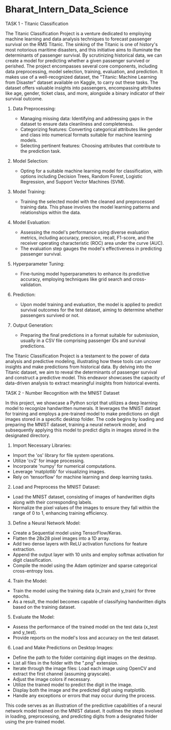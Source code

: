 # Bharat_Intern_Data_Science

TASK 1 - Titanic Classification 

The Titanic Classification Project is a venture dedicated to employing machine learning and data analysis techniques to forecast passenger survival on the RMS Titanic. The sinking of the Titanic is one of history's most notorious maritime disasters, and this initiative aims to illuminate the determinants of passenger survival. By scrutinizing historical data, we can create a model for predicting whether a given passenger survived or perished. The project encompasses several core components, including data preprocessing, model selection, training, evaluation, and prediction. It makes use of a well-recognized dataset, the "Titanic: Machine Learning from Disaster" dataset available on Kaggle, to carry out these tasks. The dataset offers valuable insights into passengers, encompassing attributes like age, gender, ticket class, and more, alongside a binary indicator of their survival outcome.

1. Data Preprocessing:
   - Managing missing data: Identifying and addressing gaps in the dataset to ensure data cleanliness and completeness.
   - Categorizing features: Converting categorical attributes like gender and class into numerical formats suitable for machine learning models.
   - Selecting pertinent features: Choosing attributes that contribute to the prediction task.

2. Model Selection:
   - Opting for a suitable machine learning model for classification, with options including Decision Trees, Random Forest, Logistic Regression, and Support Vector Machines (SVM).

3. Model Training:
   - Training the selected model with the cleaned and preprocessed training data. This phase involves the model learning patterns and relationships within the data.

4. Model Evaluation:
   - Assessing the model's performance using diverse evaluation metrics, including accuracy, precision, recall, F1-score, and the receiver operating characteristic (ROC) area under the curve (AUC).
   - The evaluation step gauges the model's effectiveness in predicting passenger survival.

5. Hyperparameter Tuning:
   - Fine-tuning model hyperparameters to enhance its predictive accuracy, employing techniques like grid search and cross-validation.

6. Prediction:
   - Upon model training and evaluation, the model is applied to predict survival outcomes for the test dataset, aiming to determine whether passengers survived or not.

7. Output Generation:
   - Preparing the final predictions in a format suitable for submission, usually in a CSV file comprising passenger IDs and survival predictions.


The Titanic Classification Project is a testament to the power of data analysis and predictive modeling, illustrating how these tools can uncover insights and make predictions from historical data. By delving into the Titanic dataset, we aim to reveal the determinants of passenger survival and construct a predictive model. This endeavor showcases the capacity of data-driven analysis to extract meaningful insights from historical events.


TASK 2 - Number Recognition with the MNIST Dataset

In this project, we showcase a Python script that utilizes a deep learning model to recognize handwritten numerals. It leverages the MNIST dataset for training and employs a pre-trained model to make predictions on digit images stored in a specific desktop folder. The code begins by loading and preparing the MNIST dataset, training a neural network model, and subsequently applying this model to predict digits in images stored in the designated directory.

1. Import Necessary Libraries:

- Import the 'os' library for file system operations.
- Utilize 'cv2' for image processing.
- Incorporate 'numpy' for numerical computations.
- Leverage 'matplotlib' for visualizing images.
- Rely on 'tensorflow' for machine learning and deep learning tasks.

2. Load and Preprocess the MNIST Dataset:

- Load the MNIST dataset, consisting of images of handwritten digits along with their corresponding labels.
- Normalize the pixel values of the images to ensure they fall within the range of 0 to 1, enhancing training efficiency.

3. Define a Neural Network Model:

- Create a Sequential model using TensorFlow/Keras.
- Flatten the 28x28 pixel images into a 1D array.
- Add two dense layers with ReLU activation functions for feature extraction.
- Append the output layer with 10 units and employ softmax activation for digit classification.
- Compile the model using the Adam optimizer and sparse categorical cross-entropy loss.

4. Train the Model:

- Train the model using the training data (x_train and y_train) for three epochs.
- As a result, the model becomes capable of classifying handwritten digits based on the training dataset.

5. Evaluate the Model:

- Assess the performance of the trained model on the test data (x_test and y_test).
- Provide reports on the model's loss and accuracy on the test dataset.

6. Load and Make Predictions on Desktop Images:

- Define the path to the folder containing digit images on the desktop.
- List all files in the folder with the ".png" extension.
- Iterate through the image files: Load each image using OpenCV and extract the first channel (assuming grayscale).
- Adjust the image colors if necessary.
- Utilize the trained model to predict the digit in the image.
- Display both the image and the predicted digit using matplotlib.
- Handle any exceptions or errors that may occur during the process.

This code serves as an illustration of the predictive capabilities of a neural network model trained on the MNIST dataset. It outlines the steps involved in loading, preprocessing, and predicting digits from a designated folder using the pre-trained model.
